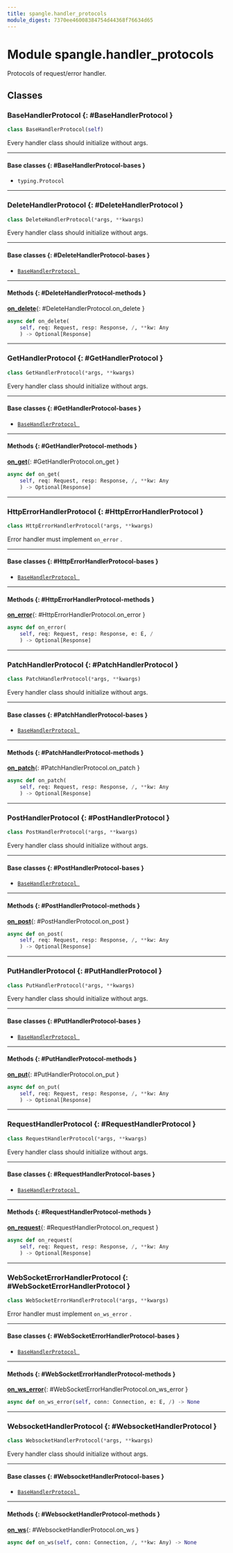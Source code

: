 ```yaml
---
title: spangle.handler_protocols
module_digest: 7370ee46008384754d44368f76634d65
---
```


# Module spangle.handler_protocols

Protocols of request/error handler.

## Classes

### BaseHandlerProtocol {: #BaseHandlerProtocol }

```python
class BaseHandlerProtocol(self)
```

Every handler class should initialize without args.

------

#### Base classes {: #BaseHandlerProtocol-bases }

* `typing.Protocol`

------

### DeleteHandlerProtocol {: #DeleteHandlerProtocol }

```python
class DeleteHandlerProtocol(*args, **kwargs)
```

Every handler class should initialize without args.

------

#### Base classes {: #DeleteHandlerProtocol-bases }

* [`BaseHandlerProtocol `](#BaseHandlerProtocol)

------

#### Methods {: #DeleteHandlerProtocol-methods }

[**on_delete**](#DeleteHandlerProtocol.on_delete){: #DeleteHandlerProtocol.on_delete }

```python
async def on_delete(
    self, req: Request, resp: Response, /, **kw: Any
    ) -> Optional[Response]
```

------

### GetHandlerProtocol {: #GetHandlerProtocol }

```python
class GetHandlerProtocol(*args, **kwargs)
```

Every handler class should initialize without args.

------

#### Base classes {: #GetHandlerProtocol-bases }

* [`BaseHandlerProtocol `](#BaseHandlerProtocol)

------

#### Methods {: #GetHandlerProtocol-methods }

[**on_get**](#GetHandlerProtocol.on_get){: #GetHandlerProtocol.on_get }

```python
async def on_get(
    self, req: Request, resp: Response, /, **kw: Any
    ) -> Optional[Response]
```

------

### HttpErrorHandlerProtocol {: #HttpErrorHandlerProtocol }

```python
class HttpErrorHandlerProtocol(*args, **kwargs)
```

Error handler must implement `on_error` .

------

#### Base classes {: #HttpErrorHandlerProtocol-bases }

* [`BaseHandlerProtocol `](#BaseHandlerProtocol)

------

#### Methods {: #HttpErrorHandlerProtocol-methods }

[**on_error**](#HttpErrorHandlerProtocol.on_error){: #HttpErrorHandlerProtocol.on_error }

```python
async def on_error(
    self, req: Request, resp: Response, e: E, /
    ) -> Optional[Response]
```

------

### PatchHandlerProtocol {: #PatchHandlerProtocol }

```python
class PatchHandlerProtocol(*args, **kwargs)
```

Every handler class should initialize without args.

------

#### Base classes {: #PatchHandlerProtocol-bases }

* [`BaseHandlerProtocol `](#BaseHandlerProtocol)

------

#### Methods {: #PatchHandlerProtocol-methods }

[**on_patch**](#PatchHandlerProtocol.on_patch){: #PatchHandlerProtocol.on_patch }

```python
async def on_patch(
    self, req: Request, resp: Response, /, **kw: Any
    ) -> Optional[Response]
```

------

### PostHandlerProtocol {: #PostHandlerProtocol }

```python
class PostHandlerProtocol(*args, **kwargs)
```

Every handler class should initialize without args.

------

#### Base classes {: #PostHandlerProtocol-bases }

* [`BaseHandlerProtocol `](#BaseHandlerProtocol)

------

#### Methods {: #PostHandlerProtocol-methods }

[**on_post**](#PostHandlerProtocol.on_post){: #PostHandlerProtocol.on_post }

```python
async def on_post(
    self, req: Request, resp: Response, /, **kw: Any
    ) -> Optional[Response]
```

------

### PutHandlerProtocol {: #PutHandlerProtocol }

```python
class PutHandlerProtocol(*args, **kwargs)
```

Every handler class should initialize without args.

------

#### Base classes {: #PutHandlerProtocol-bases }

* [`BaseHandlerProtocol `](#BaseHandlerProtocol)

------

#### Methods {: #PutHandlerProtocol-methods }

[**on_put**](#PutHandlerProtocol.on_put){: #PutHandlerProtocol.on_put }

```python
async def on_put(
    self, req: Request, resp: Response, /, **kw: Any
    ) -> Optional[Response]
```

------

### RequestHandlerProtocol {: #RequestHandlerProtocol }

```python
class RequestHandlerProtocol(*args, **kwargs)
```

Every handler class should initialize without args.

------

#### Base classes {: #RequestHandlerProtocol-bases }

* [`BaseHandlerProtocol `](#BaseHandlerProtocol)

------

#### Methods {: #RequestHandlerProtocol-methods }

[**on_request**](#RequestHandlerProtocol.on_request){: #RequestHandlerProtocol.on_request }

```python
async def on_request(
    self, req: Request, resp: Response, /, **kw: Any
    ) -> Optional[Response]
```

------

### WebSocketErrorHandlerProtocol {: #WebSocketErrorHandlerProtocol }

```python
class WebSocketErrorHandlerProtocol(*args, **kwargs)
```

Error handler must implement `on_ws_error` .

------

#### Base classes {: #WebSocketErrorHandlerProtocol-bases }

* [`BaseHandlerProtocol `](#BaseHandlerProtocol)

------

#### Methods {: #WebSocketErrorHandlerProtocol-methods }

[**on_ws_error**](#WebSocketErrorHandlerProtocol.on_ws_error){: #WebSocketErrorHandlerProtocol.on_ws_error }

```python
async def on_ws_error(self, conn: Connection, e: E, /) -> None
```

------

### WebsocketHandlerProtocol {: #WebsocketHandlerProtocol }

```python
class WebsocketHandlerProtocol(*args, **kwargs)
```

Every handler class should initialize without args.

------

#### Base classes {: #WebsocketHandlerProtocol-bases }

* [`BaseHandlerProtocol `](#BaseHandlerProtocol)

------

#### Methods {: #WebsocketHandlerProtocol-methods }

[**on_ws**](#WebsocketHandlerProtocol.on_ws){: #WebsocketHandlerProtocol.on_ws }

```python
async def on_ws(self, conn: Connection, /, **kw: Any) -> None
```